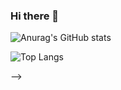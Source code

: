 ### Hi there 👋

![Anurag's GitHub stats](https://github-readme-stats.vercel.app/api?username=hgu5141&show_icons=true&theme=solarized-light)

![Top Langs](https://github-readme-stats.vercel.app/api/top-langs/?username=hgu5141&layout=solarized-light&theme=solarized-light)

<!-- \<!--
**hgu5141/hgu5141** is a ✨ _special_ ✨ repository because its `README.md` (this file) appears on your GitHub profile.

Here are some ideas to get you started:

- 🔭 I’m currently working on ...
- 🌱 I’m currently learning ...
- 👯 I’m looking to collaborate on ...
- 🤔 I’m looking for help with ...
- 💬 Ask me about ...
- 📫 How to reach me: ...
- 😄 Pronouns: ...
- ⚡ Fun fact: ...
 --> -->
